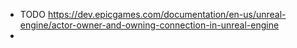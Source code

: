 - TODO https://dev.epicgames.com/documentation/en-us/unreal-engine/actor-owner-and-owning-connection-in-unreal-engine
-